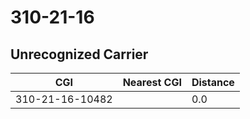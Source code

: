 # 310-21-16
## Unrecognized Carrier


| CGI | Nearest CGI | Distance |
|-----|-------------|----------|
| 310-21-16-10482 |  | 0.0 |
